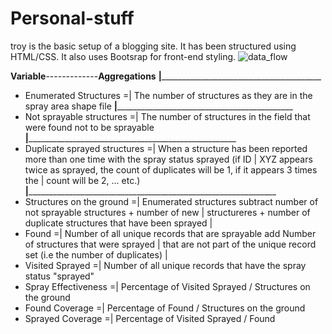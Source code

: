 # Personal-stuff

  
troy is the basic setup of a blogging site. It has been structured using HTML/CSS.  It also uses Bootsrap for front-end styling.
![data_flow](https://user-images.githubusercontent.com/11174326/49939360-b3ad8d80-feed-11e8-9eba-99b1d44e7a4b.png)

**Variable**-------------**Aggregations**
________________________________|________________________________________________________________________
* Enumerated Structures        =|  The number of structures as they are in the spray area shape file
________________________________|____________________________________________________________________________
* Not sprayable structures     =|  The number of structures in the field that were found not to be sprayable
________________________________|____________________________________________________________________________________
* Duplicate sprayed structures =|  When a structure has been reported more than one time with the spray status sprayed (if ID                                   |  XYZ appears twice as sprayed, the count of duplicates will be 1, if it appears 3 times the                                   |  count will be 2, ... etc.)
________________________________|______________________________________________________________________________________________
* Structures on the ground     =|  Enumerated structures subtract number of not sprayable structures + number of new                                           |    structureres + number of duplicate structures that have been sprayed
                                |
* Found                        =|  Number of all unique records that are sprayable add Number of structures that were sprayed                                   |  that are not part of the unique record set (i.e the number of duplicates)
                                |
* Visited Sprayed              =|  Number of all unique records that have the spray status "sprayed"
* Spray Effectiveness          =|  Percentage of  Visited Sprayed / Structures on the ground
* Found Coverage               =|  Percentage of Found / Structures on the ground
* Sprayed Coverage             =|  Percentage of Visited Sprayed / Found

